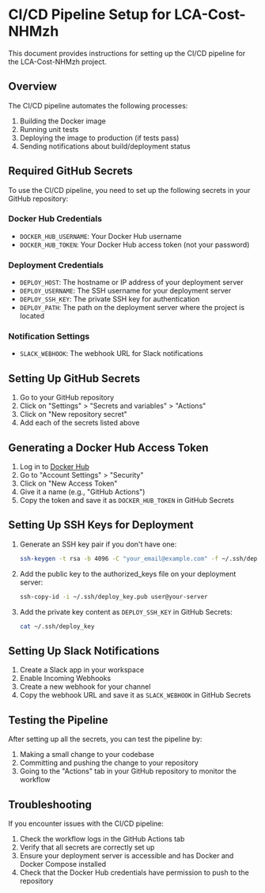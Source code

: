 # CI/CD Pipeline Setup for LCA-Cost-NHMzh

This document provides instructions for setting up the CI/CD pipeline for the LCA-Cost-NHMzh project.

## Overview

The CI/CD pipeline automates the following processes:

1. Building the Docker image
2. Running unit tests
3. Deploying the image to production (if tests pass)
4. Sending notifications about build/deployment status

## Required GitHub Secrets

To use the CI/CD pipeline, you need to set up the following secrets in your GitHub repository:

### Docker Hub Credentials

- `DOCKER_HUB_USERNAME`: Your Docker Hub username
- `DOCKER_HUB_TOKEN`: Your Docker Hub access token (not your password)

### Deployment Credentials

- `DEPLOY_HOST`: The hostname or IP address of your deployment server
- `DEPLOY_USERNAME`: The SSH username for your deployment server
- `DEPLOY_SSH_KEY`: The private SSH key for authentication
- `DEPLOY_PATH`: The path on the deployment server where the project is located

### Notification Settings

- `SLACK_WEBHOOK`: The webhook URL for Slack notifications

## Setting Up GitHub Secrets

1. Go to your GitHub repository
2. Click on "Settings" > "Secrets and variables" > "Actions"
3. Click on "New repository secret"
4. Add each of the secrets listed above

## Generating a Docker Hub Access Token

1. Log in to [Docker Hub](https://hub.docker.com/)
2. Go to "Account Settings" > "Security"
3. Click on "New Access Token"
4. Give it a name (e.g., "GitHub Actions")
5. Copy the token and save it as `DOCKER_HUB_TOKEN` in GitHub Secrets

## Setting Up SSH Keys for Deployment

1. Generate an SSH key pair if you don't have one:

   ```bash
   ssh-keygen -t rsa -b 4096 -C "your_email@example.com" -f ~/.ssh/deploy_key
   ```

2. Add the public key to the authorized_keys file on your deployment server:

   ```bash
   ssh-copy-id -i ~/.ssh/deploy_key.pub user@your-server
   ```

3. Add the private key content as `DEPLOY_SSH_KEY` in GitHub Secrets:
   ```bash
   cat ~/.ssh/deploy_key
   ```

## Setting Up Slack Notifications

1. Create a Slack app in your workspace
2. Enable Incoming Webhooks
3. Create a new webhook for your channel
4. Copy the webhook URL and save it as `SLACK_WEBHOOK` in GitHub Secrets

## Testing the Pipeline

After setting up all the secrets, you can test the pipeline by:

1. Making a small change to your codebase
2. Committing and pushing the change to your repository
3. Going to the "Actions" tab in your GitHub repository to monitor the workflow

## Troubleshooting

If you encounter issues with the CI/CD pipeline:

1. Check the workflow logs in the GitHub Actions tab
2. Verify that all secrets are correctly set up
3. Ensure your deployment server is accessible and has Docker and Docker Compose installed
4. Check that the Docker Hub credentials have permission to push to the repository

